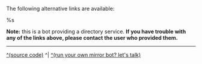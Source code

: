 The following alternative links are available:

%s

**Note:** this is a bot providing a directory service. **If you have trouble with any of the links above, please contact the user who provided them.**

---

[^(source code)](https://amirror.link/source) ^| [^(run your own mirror bot? let's talk)](https://amirror.link/lets-talk)
